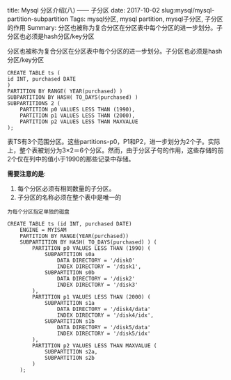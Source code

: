 title: Mysql 分区介绍(八) —— 子分区
date: 2017-10-02
slug:mysql/mysql-partition-subpartition
Tags: mysql分区, mysql partition, mysql子分区, 子分区的作用
Summary: 分区也被称为复合分区在分区表中每个分区的进一步划分。子分区也必须是hash分区/key分区

分区也被称为复合分区在分区表中每个分区的进一步划分。子分区也必须是hash分区/key分区

```
CREATE TABLE ts (
id INT, purchased DATE
)
PARTITION BY RANGE( YEAR(purchased) )
SUBPARTITION BY HASH( TO_DAYS(purchased) )
SUBPARTITIONS 2 (
    PARTITION p0 VALUES LESS THAN (1990),
    PARTITION p1 VALUES LESS THAN (2000),
    PARTITION p2 VALUES LESS THAN MAXVALUE
);
```

表TS有3个范围分区。这些partitions-p0，P1和P2，进一步划分为2个子。实际上，整个表被划分为3×2＝6个分区。然而，由于分区子句的作用，这些存储的前2个仅在列中的值小于1990的那些记录中存储。

**需要注意的是**:
1. 每个分区必须有相同数量的子分区。
2. 子分区的名称必须在整个表中是唯一的

`为每个分区指定单独的磁盘`
```
CREATE TABLE ts (id INT, purchased DATE)
    ENGINE = MYISAM
    PARTITION BY RANGE(YEAR(purchased))
    SUBPARTITION BY HASH( TO_DAYS(purchased) ) (
        PARTITION p0 VALUES LESS THAN (1990) (
            SUBPARTITION s0a
                DATA DIRECTORY = '/disk0'
                INDEX DIRECTORY = '/disk1',
            SUBPARTITION s0b
                DATA DIRECTORY = '/disk2'
                INDEX DIRECTORY = '/disk3'
        ),
        PARTITION p1 VALUES LESS THAN (2000) (
            SUBPARTITION s1a
                DATA DIRECTORY = '/disk4/data'
                INDEX DIRECTORY = '/disk4/idx',
            SUBPARTITION s1b
                DATA DIRECTORY = '/disk5/data'
                INDEX DIRECTORY = '/disk5/idx'
        ),
        PARTITION p2 VALUES LESS THAN MAXVALUE (
            SUBPARTITION s2a,
            SUBPARTITION s2b
        )
    );
```
